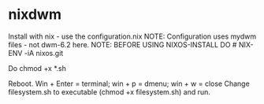 # nixdwm
Install with nix - use the configuration.nix
NOTE: Configuration uses mydwm files - not dwm-6.2 here. NOTE: BEFORE USING NIXOS-INSTALL DO # NIX-ENV -iA nixos.git

Do chmod +x *.sh 

Reboot. Win + Enter = terminal; win + p = dmenu; win + w = close
Change filesystem.sh to executable (chmod +x filesystem.sh) and run.
